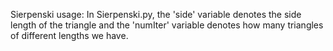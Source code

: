 Sierpenski usage: In Sierpenski.py, the 'side' variable denotes the side length of the triangle and the 'numIter' variable denotes how many triangles of different lengths we have.
